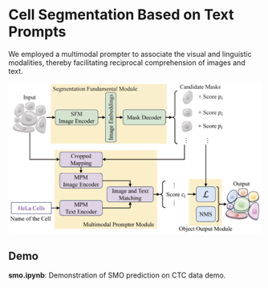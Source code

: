 # Cell Segmentation Based on Text Prompts

We employed a multimodal prompter to associate the visual and linguistic modalities, thereby facilitating reciprocal comprehension of images and text. 

![Layout Prompts and Text Prompts](../asset/smo.png)

## Demo

**smo.ipynb**: Demonstration of SMO prediction on CTC data demo.
